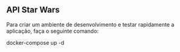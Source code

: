 ## API Star Wars

Para criar um ambiente de desenvolvimento e testar rapidamente a aplicação, faça o seguinte comando:

<addr>docker-compose up -d